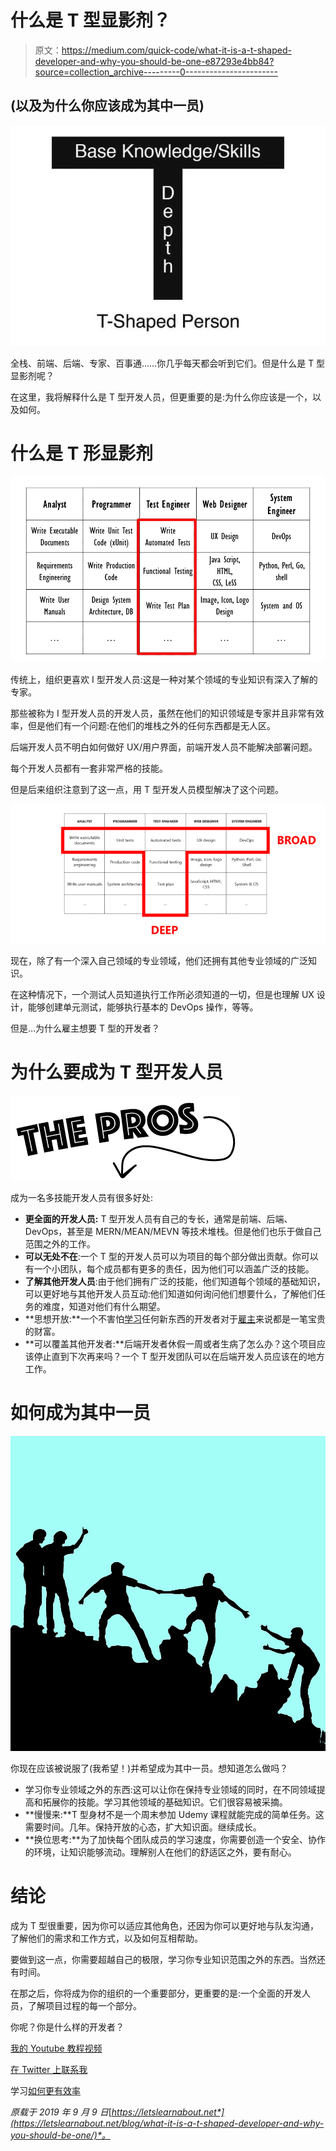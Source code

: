 # 什么是 T 型显影剂？

> 原文：<https://medium.com/quick-code/what-it-is-a-t-shaped-developer-and-why-you-should-be-one-e87293e4bb84?source=collection_archive---------0----------------------->

## (以及为什么你应该成为其中一员)

![](img/11fae9cba3064b30021fabef77915da5.png)

全栈、前端、后端、专家、百事通……你几乎每天都会听到它们。但是什么是 T 型显影剂呢？

在这里，我将解释什么是 T 型开发人员，但更重要的是:为什么你应该是一个，以及如何。

# 什么是 T 形显影剂

![](img/2cf5cae3662174b9ab34fb78508b58ab.png)

传统上，组织更喜欢 I 型开发人员:这是一种对某个领域的专业知识有深入了解的专家。

那些被称为 I 型开发人员的开发人员，虽然在他们的知识领域是专家并且非常有效率，但是他们有一个问题:在他们的堆栈之外的任何东西都是无人区。

后端开发人员不明白如何做好 UX/用户界面，前端开发人员不能解决部署问题。

每个开发人员都有一套非常严格的技能。

但是后来组织注意到了这一点，用 T 型开发人员模型解决了这个问题。

![](img/bf6b92840c844efe183eb067679f540c.png)

现在，除了有一个深入自己领域的专业领域，他们还拥有其他专业领域的广泛知识。

在这种情况下，一个测试人员知道执行工作所必须知道的一切，但是也理解 UX 设计，能够创建单元测试，能够执行基本的 DevOps 操作，等等。

但是…为什么雇主想要 T 型的开发者？

# 为什么要成为 T 型开发人员

![](img/2fda187c1cd2e9b1d704b0f46ad75691.png)

成为一名多技能开发人员有很多好处:

*   **更全面的开发人员:** T 型开发人员有自己的专长，通常是前端、后端、DevOps，甚至是 MERN/MEAN/MEVN 等技术堆栈。但是他们也乐于做自己范围之外的工作。
*   **可以无处不在**:一个 T 型的开发人员可以为项目的每个部分做出贡献。你可以有一个小团队，每个成员都有更多的责任，因为他们可以涵盖广泛的技能。
*   **了解其他开发人员**:由于他们拥有广泛的技能，他们知道每个领域的基础知识，可以更好地与其他开发人员互动:他们知道如何询问他们想要什么，了解他们任务的难度，知道对他们有什么期望。
*   **思想开放:**一个不害怕[学习](https://letslearnabout.net/blog/learning-how-to-learn/)任何新东西的开发者对于[雇主](/mop-developers/we-need-t-shaped-full-stack-developers-4c62c9d757a0)来说都是一笔宝贵的财富。
*   **可以覆盖其他开发者:**后端开发者休假一周或者生病了怎么办？这个项目应该停止直到下次再来吗？一个 T 型开发团队可以在后端开发人员应该在的地方工作。

# 如何成为其中一员

![](img/9f954610f862ad518dff779b175d4140.png)

你现在应该被说服了(我希望！)并希望成为其中一员。想知道怎么做吗？

*   学习你专业领域之外的东西:这可以让你在保持专业领域的同时，在不同领域提高和拓展你的技能。学习其他领域的基础知识。它们很容易被采摘。
*   **慢慢来:**T 型身材不是一个周末参加 Udemy 课程就能完成的简单任务。这需要时间。几年。保持开放的心态，扩大知识面。继续成长。
*   **换位思考:**为了加快每个团队成员的学习速度，你需要创造一个安全、协作的环境，让知识能够流动。理解别人在他们的舒适区之外，要有耐心。

# 结论

成为 T 型很重要，因为你可以适应其他角色，还因为你可以更好地与队友沟通，了解他们的需求和工作方式，以及如何互相帮助。

要做到这一点，你需要超越自己的极限，学习你专业知识范围之外的东西。当然还有时间。

在那之后，你将成为你的组织的一个重要部分，更重要的是:一个全面的开发人员，了解项目过程的每一个部分。

你呢？你是什么样的开发者？

[我的 Youtube 教程视频](https://www.youtube.com/channel/UC9OLm6YFRzr4yjlw4xNWYvg?sub_confirmation=1)

[在 Twitter 上联系我](https://twitter.com/DavidMM1707)

学习[如何更有效率](https://letslearnabout.net/blog/how-i-became-three-times-more-productive/)

*原载于 2019 年 9 月 9 日*[*https://letslearnabout.net*](https://letslearnabout.net/blog/what-it-is-a-t-shaped-developer-and-why-you-should-be-one/)*。*